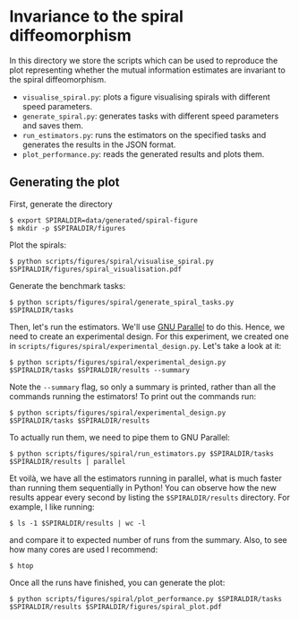 # Invariance to the spiral diffeomorphism

In this directory we store the scripts which can be used to reproduce the plot representing
whether the mutual information estimates are invariant to the spiral diffeomorphism.

  - `visualise_spiral.py`: plots a figure visualising spirals with different speed parameters.
  - `generate_spiral.py`: generates tasks with different speed parameters and saves them.
  - `run_estimators.py`: runs the estimators on the specified tasks and generates the results in the JSON format.
  - `plot_performance.py`: reads the generated results and plots them.


## Generating the plot
First, generate the directory
```
$ export SPIRALDIR=data/generated/spiral-figure
$ mkdir -p $SPIRALDIR/figures
```
Plot the spirals:
```
$ python scripts/figures/spiral/visualise_spiral.py $SPIRALDIR/figures/spiral_visualisation.pdf
```

Generate the benchmark tasks:
```
$ python scripts/figures/spiral/generate_spiral_tasks.py $SPIRALDIR/tasks
```

Then, let's run the estimators. We'll use [GNU Parallel](https://www.gnu.org/software/parallel/) to do this.
Hence, we need to create an experimental design. For this experiment, we created one in `scripts/figures/spiral/experimental_design.py`.
Let's take a look at it:
```
$ python scripts/figures/spiral/experimental_design.py $SPIRALDIR/tasks $SPIRALDIR/results --summary
```
Note the `--summary` flag, so only a summary is printed, rather than all the commands running the estimators!
To print out the commands run:
```
$ python scripts/figures/spiral/experimental_design.py $SPIRALDIR/tasks $SPIRALDIR/results
```
To actually run them, we need to pipe them to GNU Parallel:
```
$ python scripts/figures/spiral/run_estimators.py $SPIRALDIR/tasks $SPIRALDIR/results | parallel
```
Et voilà, we have all the estimators running in parallel, what is much faster than running them sequentially in Python!
You can observe how the new results appear every second by listing the `$SPIRALDIR/results` directory.
For example, I like running:
```
$ ls -1 $SPIRALDIR/results | wc -l
```
and compare it to expected number of runs from the summary.
Also, to see how many cores are used I recommend:
```
$ htop
```

Once all the runs have finished, you can generate the plot:
```
$ python scripts/figures/spiral/plot_performance.py $SPIRALDIR/tasks $SPIRALDIR/results $SPIRALDIR/figures/spiral_plot.pdf
```
